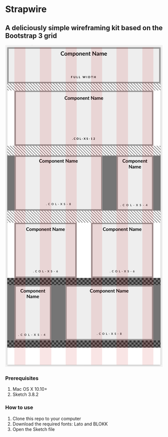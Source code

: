 # Strapwire
## A deliciously simple wireframing kit based on the Bootstrap 3 grid

![Strapwire lets you quickly wireframe in Sketch](https://raw.githubusercontent.com/andrictham/strapwire/master/readme-img.png)

### Prerequisites

1. Mac OS X 10.10+
2. Sketch 3.8.2

### How to use

1. Clone this repo to your computer
2. Download the required fonts: Lato and BLOKK
3. Open the Sketch file

